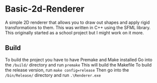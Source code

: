 # Basic-2d-Renderer
A simple 2D renderer that allows you to draw out shapes and apply rigid transformations to them.
This was written in C++ using the SFML library.
This originally started as a school project but I might work on it more.

## Build
To build the project you have to have Premake and Make installed
Go into the `/build/` directory and run `premake`
This will build the Makefile
To build the release version, run `make config=release`
Then go into the `/bin/Release/` directory and run `.\Renderer.exe`
